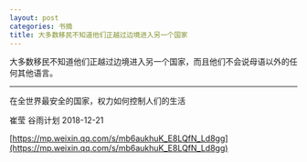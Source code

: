 ```yaml
---
layout: post
categories: 书摘
title: 大多数移民不知道他们正越过边境进入另一个国家
---
```


大多数移民不知道他们正越过边境进入另一个国家，而且他们不会说母语以外的任何其他语言。

---

在全世界最安全的国家，权力如何控制人们的生活

崔莹  谷雨计划  2018-12-21

[https://mp.weixin.qq.com/s/mb6aukhuK_E8LQfN_Ld8gg](https://mp.weixin.qq.com/s/mb6aukhuK_E8LQfN_Ld8gg)